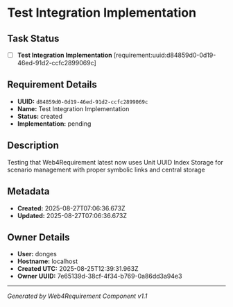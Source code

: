 # Test Integration Implementation

## Task Status
- [ ] **Test Integration Implementation** [requirement:uuid:d84859d0-0d19-46ed-91d2-ccfc2899069c]

## Requirement Details

- **UUID:** `d84859d0-0d19-46ed-91d2-ccfc2899069c`
- **Name:** Test Integration Implementation
- **Status:** created
- **Implementation:** pending

## Description

Testing that Web4Requirement latest now uses Unit UUID Index Storage for scenario management with proper symbolic links and central storage

## Metadata

- **Created:** 2025-08-27T07:06:36.673Z
- **Updated:** 2025-08-27T07:06:36.673Z

## Owner Details

- **User:** donges
- **Hostname:** localhost
- **Created UTC:** 2025-08-25T12:39:31.963Z
- **Owner UUID:** 7e65139d-38cf-4f34-b769-0a86dd3a94e3

---

*Generated by Web4Requirement Component v1.1*